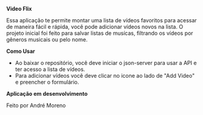 **Video Flix**

Essa aplicação te permite montar uma lista de vídeos favoritos para acessar de maneira fácil e rápida, você pode adicionar vídeos novos na lista.
O projeto inicial foi feito para salvar listas de musícas, filtrando os vídeos por gêneros musicais ou pelo nome.

**Como Usar**
* Ao baixar o repositório, você deve iniciar o json-server para usar a API e ter acesso a lista de vídeos.
* Para adicionar vídeos você deve clicar no icone ao lado de "Add Video" e preencher o formulário.


**Aplicação em desenvolvimento**

Feito por André Moreno
